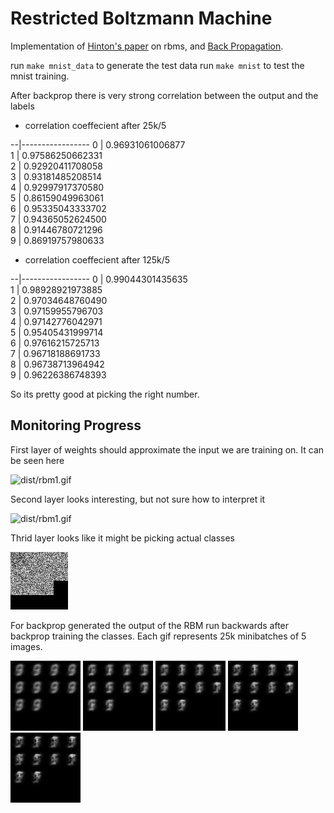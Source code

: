 Restricted Boltzmann Machine
============================

Implementation of [Hinton's paper](docs/hinton_rbm_guide.pdf?raw=true) on rbms, and [Back Propagation](docs/rojas-backprop.pdf?raw=true).

run `make mnist_data` to generate the test data
run `make mnist` to test the mnist training.

After backprop there is very strong correlation between the output and the labels

* correlation coeffecient after 25k/5

--|-----------------
0 | 0.96931061006877  
1 | 0.97586250662331  
2 | 0.92920411708058  
3 | 0.93181485208514  
4 | 0.92997917370580  
5 | 0.86159049963061  
6 | 0.95335043333702  
7 | 0.94365052624500  
8 | 0.91446780721296  
9 | 0.86919757980633  

* correlation coeffecient after 125k/5

--|-----------------
0 | 0.99044301435635  
1 | 0.98928921973885  
2 | 0.97034648760490  
3 | 0.97159955796703  
4 | 0.97142776042971  
5 | 0.95405431999714  
6 | 0.97616215725713  
7 | 0.96718188691733  
8 | 0.96738713964942  
9 | 0.96226386748393  

So its pretty good at picking the right number.

Monitoring Progress
-------------------

First layer of weights should approximate the input we are training on.  It can be seen here 

![dist/rbm1.gif](results/rbm1.gif?raw=true)

Second layer looks interesting, but not sure how to interpret it 

![dist/rbm1.gif](results/rbm2.gif?raw=true)

Thrid layer looks like it might be picking actual classes

![dist/rbm1.gif](results/rbm3.gif?raw=true)

For backprop generated the output of the RBM run backwards after backprop training the classes.  Each gif represents 25k minibatches of 5 images.  

![dist/bp1.gif](results/bp1.gif?raw=true)
![dist/bp2.gif](results/bp2.gif?raw=true)
![dist/bp3.gif](results/bp3.gif?raw=true)
![dist/bp4.gif](results/bp4.gif?raw=true)
![dist/bp5.gif](results/bp5.gif?raw=true)

